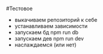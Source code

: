 #Тестовое

- выкачиваем репозиторий к себе
- устанавливаем зависимости
- запускаем бд npm run db
- запускаем дев npm run dev
- наслаждаемся (или нет)